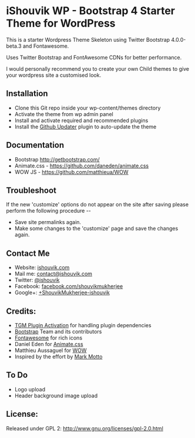 # iShouvik WP - Bootstrap 4 Starter Theme for WordPress

This is a starter Wordpress Theme Skeleton using Twitter Bootstrap 4.0.0-beta.3 and Fontawesome.

Uses Twitter Bootstrap and FontAwesome CDNs for better performance.

I would personally recommend you to create your own Child themes to give your wordpress site a customised look.


## Installation
- Clone this Git repo inside your wp-content/themes directory
- Activate the theme from wp admin panel
- Install and activate required and recommended plugins 
- Install the <a href="https://github.com/afragen/github-updater">Github Updater</a> plugin to auto-update the theme


## Documentation
- Bootstrap http://getbootstrap.com/
- Animate.css - https://github.com/daneden/animate.css
- WOW JS - https://github.com/matthieua/WOW


## Troubleshoot
If the new 'customize' options do not appear on the site after saving please perform the following procedure --
- Save site permalinks again.
- Make some changes to the 'customize' page and save the changes again. 


## Contact Me
- Website: <a href="http://ishouvik.com">ishouvik.com</a>
- Mail me: <a href="mailto:contact@ishouvik.com">contact@ishouvik.com</a>
- Twitter: <a href="https://twitter.com/ishouvik">@ishouvik</a>
- Facebook: <a href="https://www.facebook.com/shouvikmukherjee">facebook.com/shouvikmukherjee</a>
- Google+: <a href="https://plus.google.com/+ShouvikMukherjee-ishouvik/">+ShouvikMukherjee-ishouvik</a>


## Credits:
- <a href="http://tgmpluginactivation.com/">TGM Plugin Activation</a> for handling plugin dependencies
- <a href="http://getbootstrap.com/">Bootstrap</a> Team and its contributors
- <a href="http://fortawesome.github.io/Font-Awesome/">Fontawesome</a> for rich icons
- Daniel Eden for <a href="https://github.com/daneden/animate.css">Animate.css</a>
- Matthieu Aussaguel for <a href="https://github.com/matthieua/WOW">WOW</a>
- Inspired by the effort by <a href="https://twitter.com/mdo">Mark Motto</a>


## To Do
- Logo upload
- Header background image upload


## License:
Released under GPL 2: http://www.gnu.org/licenses/gpl-2.0.html